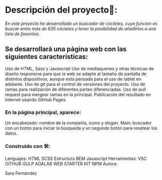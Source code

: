 # Descripción del proyecto🚀:

_En este proyecto he desarrollado un buscador de cócteles, cuya funcion es buscar entre más de 635 cócteles y tener la posibilidad de añadirlos a una lista de favortios._

## Se desarrollará una página web con las siguientes características:

Uso de HTML, Sass y Javascript
Uso de mediaqueries y otras técnicas de diseño responsive para que la web se adapte al tamaño de pantalla de distintos dispositivos, aunque está pensada para el uso de tablet en adelante.
Uso de git para el control de versiones del proyecto.
Uso de ramas para realización de diferentes partes diferenciadas.
Uso de pull request para mergear ramas en la principal.
Publicación del resultado en Internet usando GitHub Pages.

### En la página principal, aparece:

Un encabezado: nombre de la compañía, icono y slogan.
Main: buscador con un botón para iniciar la búsqueda y un segundo botón para resetear los datos.

### Construido con 🛠️:

Lenguajes:
HTML
SCSS
Estructura BEM
Javascript
Herramientas:
VSC
GITHUB
GULP
ADALAB WEB STARTER KIT
NPM
Autora:

Sara Fernández

